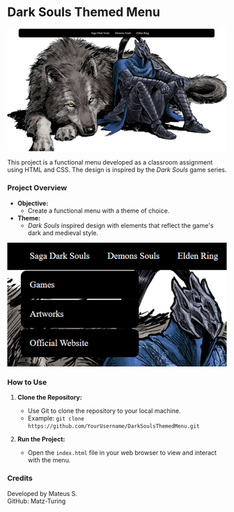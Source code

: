 # Dark Souls Themed Menu

![Main Screenshot](img/1.png)

This project is a functional menu developed as a classroom assignment using HTML and CSS. The design is inspired by the _Dark Souls_ game series.

### Project Overview

*   **Objective:**
    *   Create a functional menu with a theme of choice.
*   **Theme:**
    *   _Dark Souls_ inspired design with elements that reflect the game's dark and medieval style.

 ![Feature Screenshot 1](img/2.png)

### How to Use

1.  **Clone the Repository:**
    *   Use Git to clone the repository to your local machine.
    *   Example: `git clone https://github.com/YourUsername/DarkSoulsThemedMenu.git`

2.  **Run the Project:**
    *   Open the `index.html` file in your web browser to view and interact with the menu.

### Credits

Developed by Mateus S.  
GitHub: Matz-Turing
